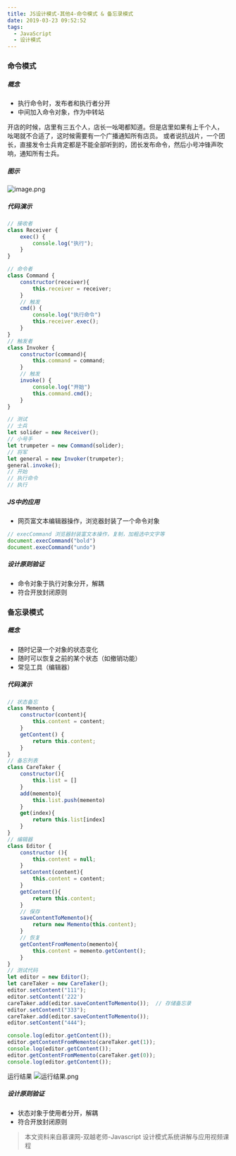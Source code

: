 ```yaml
---
title: JS设计模式-其他4-命令模式 & 备忘录模式
date: 2019-03-23 09:52:52
tags:
  - JavaScript
  - 设计模式
---
```

### 命令模式
##### 概念
- 执行命令时，发布者和执行者分开
- 中间加入命令对象，作为中转站
<!-- more -->
开店的时候，店里有三五个人，店长一吆喝都知道。但是店里如果有上千个人，
吆喝就不合适了，这时候需要有一个广播通知所有店员。
或者说抗战片，一个团长，直接发令士兵肯定都是不能全部听到的，团长发布命令，然后小号冲锋声吹响，通知所有士兵。
##### 图示
![image.png](https://upload-images.jianshu.io/upload_images/8878633-6085d609560432f7.png?imageMogr2/auto-orient/strip%7CimageView2/2/w/1240)

##### 代码演示
```javascript
// 接收者
class Receiver {
    exec() {
        console.log("执行");
    }
}

// 命令者
class Command {
    constructor(receiver){
        this.receiver = receiver;
    }
    // 触发
    cmd() {
        console.log("执行命令")
        this.receiver.exec();
    }
}
// 触发者
class Invoker {
    constructor(command){
        this.command = command;
    }
    // 触发
    invoke() {
        console.log("开始")
        this.command.cmd();
    }
}

// 测试
// 士兵
let solider = new Receiver();
// 小号手
let trumpeter = new Command(solider);
// 将军
let general = new Invoker(trumpeter);
general.invoke();
// 开始
// 执行命令
// 执行
```
##### JS中的应用
- 网页富文本编辑器操作，浏览器封装了一个命令对象
```javascript
// execCommand 浏览器封装富文本操作，复制，加粗选中文字等
document.execCommand("bold")
document.execCommand("undo")
```
##### 设计原则验证
- 命令对象于执行对象分开，解耦
- 符合开放封闭原则

### 备忘录模式
##### 概念
- 随时记录一个对象的状态变化
- 随时可以恢复之前的某个状态（如撤销功能）
- 常见工具（编辑器）

##### 代码演示
```javascript
// 状态备忘
class Memento {
    constructor(content){
        this.content = content;
    }
    getContent() {
        return this.content;
    }
}
// 备忘列表
class CareTaker {
    constructor(){
        this.list = []
    }
    add(memento){
        this.list.push(memento)
    }
    get(index){
        return this.list[index]
    }
}
// 编辑器
class Editor {
    constructor (){
        this.content = null;
    }
    setContent(content){
        this.content = content;
    }
    getContent(){
        return this.content;
    }
    // 保存
    saveContentToMemento(){
        return new Memento(this.content);
    }
    // 恢复
    getContentFromMemento(memento){
        this.content = memento.getContent();
    }
}
// 测试代码
let editor = new Editor();
let careTaker = new CareTaker();
editor.setContent("111");
editor.setContent('222')
careTaker.add(editor.saveContentToMemento());  // 存储备忘录
editor.setContent("333");
careTaker.add(editor.saveContentToMemento());
editor.setContent("444");

console.log(editor.getContent());
editor.getContentFromMemento(careTaker.get(1));
console.log(editor.getContent());
editor.getContentFromMemento(careTaker.get(0));
console.log(editor.getContent());
```
运行结果
![运行结果.png](https://upload-images.jianshu.io/upload_images/8878633-c7d7e517f91b5295.png?imageMogr2/auto-orient/strip%7CimageView2/2/w/1240)

##### 设计原则验证
- 状态对象于使用者分开，解耦
- 符合开放封闭原则

> 本文资料来自慕课网-双越老师-Javascript 设计模式系统讲解与应用视频课程

